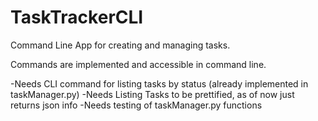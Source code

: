# TaskTrackerCLI

Command Line App for creating and managing tasks.

Commands are implemented and accessible in command line. 

-Needs CLI command for listing tasks by status (already implemented in taskManager.py)
-Needs Listing Tasks to be prettified, as of now just returns json info
-Needs testing of taskManager.py functions
